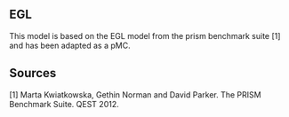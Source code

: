EGL
--------------------------------

This model is based on the EGL model from the prism benchmark suite [1] and has been adapted as a pMC.

Sources
---------
[1] Marta Kwiatkowska, Gethin Norman and David Parker. The PRISM Benchmark Suite. QEST 2012.

